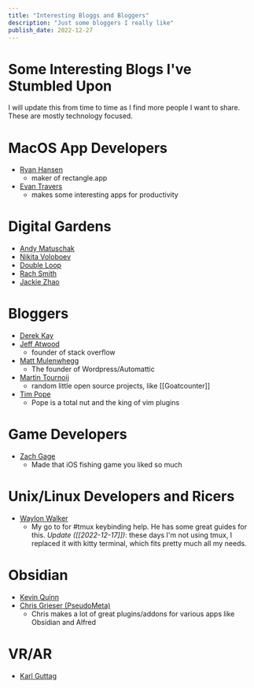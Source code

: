 ```yaml
---
title: "Interesting Bloggs and Bloggers"
description: "Just some bloggers I really like"
publish_date: 2022-12-27
---
```


# Some Interesting Blogs I've Stumbled Upon
I will update this from time to time as I find more people I want to share. These are mostly technology focused.

# MacOS App Developers
- [Ryan Hansen](https://ryanhanson.dev/) 
    - maker of rectangle.app
- [Evan Travers](https://evantravers.com/)
    -  makes some interesting apps for productivity
	
# Digital Gardens
- [Andy Matuschak](https://andymatuschak.org/)
- [Nikita Voloboev](https://wiki.nikitavoloboev.xyz/)
- [Double Loop](https://Doubleloop.net)
- [Rach Smith](https://rachsmith.com/)
- [Jackie Zhao](https://jzhao.xyz/)

# Bloggers
- [Derek Kay](https://darekkay.com/)
- [Jeff Atwood](https://blog.codinghorror.com/)
    - founder of stack overflow
- [Matt Mulenwhegg](https://ma.tt/)
    - The founder of Wordpress/Automattic
- [Martin Tournoij](https://www.arp242.net)
    - random little open source projects, like [[Goatcounter]]
- [Tim Pope](https://tpo.pe/)
    - Pope is a total nut and the king of vim plugins

# Game Developers
- [Zach Gage](http://www.stfj.net/)
    - Made that iOS fishing game you liked so much

# Unix/Linux Developers and Ricers
- [Waylon Walker](https://waylonwalker.com/)
    - My go to for #tmux keybinding help. He has some great guides for this. *Update ([[2022-12-17]])*: these days I'm not using tmux, I replaced it with kitty terminal, which fits pretty much all my needs.
# Obsidian
- [Kevin Quinn](https://kevinquinn.fun/)
- [Chris Grieser (PseudoMeta)](https://chris-grieser.de/ca0f246f224c457b8d641a665dde1f7d)
	- Chris makes a lot of great plugins/addons for various apps like Obsidian and Alfred

# VR/AR
- [Karl Guttag](https://kguttag.com/)